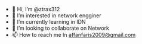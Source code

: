 - 👋 Hi, I’m @ztrax312
- 👀 I’m interested in network engginer
- 🌱 I’m currently learning in IDN
- 💞️ I’m looking to collaborate on Network
- 📫 How to reach me In affanfaris2009@gmail.com 

<!---
ztrax312/ztrax312 is a ✨ special ✨ repository because its `README.md` (this file) appears on your GitHub profile.
You can click the Preview link to take a look at your changes.
--->
